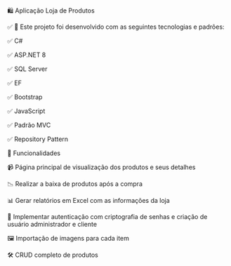 🛍️ Aplicação Loja de Produtos


 ✅ 🚀  Este projeto foi desenvolvido com as seguintes tecnologias e padrões:

 ✅ C#

 ✅ ASP.NET 8

 ✅ SQL Server

 ✅ EF

 ✅ Bootstrap

 ✅ JavaScript

 ✅ Padrão MVC

 ✅ Repository Pattern

🚀 Funcionalidades

📹 Página principal de visualização dos produtos e seus detalhes

📉 Realizar a baixa de produtos após a compra

📊 Gerar relatórios em Excel com as informações da loja

🔐 Implementar autenticação com criptografia de senhas e criação de usuário administrador e cliente

🖼️ Importação de imagens para cada item

🛠️ CRUD completo de produtos



